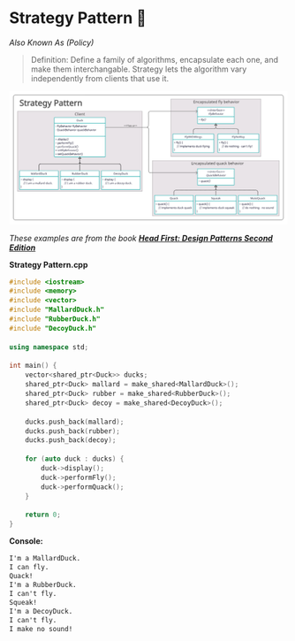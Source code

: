 # Strategy Pattern 🦆

*Also Known As (Policy)*

> Definition: Define a family of algorithms, encapsulate each one, and make them interchangable. Strategy lets the algorithm vary independently from clients that use it.



<img src="Strategy Pattern.png" title="Class Diagram Image">

_These examples are from the book **[Head First: Design Patterns Second Edition](https://www.amazon.com/dp/149207800X/ref=cm_sw_em_r_mt_dp_SZN9DWRD8Y55S5CZW5K5?_encoding=UTF8&psc=1 )**_

**Strategy Pattern.cpp**
```c++
#include <iostream>
#include <memory>
#include <vector>
#include "MallardDuck.h"
#include "RubberDuck.h"
#include "DecoyDuck.h"

using namespace std;

int main() {
    vector<shared_ptr<Duck>> ducks;
    shared_ptr<Duck> mallard = make_shared<MallardDuck>();
    shared_ptr<Duck> rubber = make_shared<RubberDuck>();
    shared_ptr<Duck> decoy = make_shared<DecoyDuck>();    

    ducks.push_back(mallard);
    ducks.push_back(rubber);
    ducks.push_back(decoy);

    for (auto duck : ducks) {
        duck->display();
        duck->performFly();
        duck->performQuack();
    }

    return 0;
}
```
**Console:**
```
I'm a MallardDuck.
I can fly.
Quack!
I'm a RubberDuck.
I can't fly.
Squeak!
I'm a DecoyDuck.
I can't fly.
I make no sound!
```
